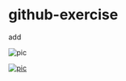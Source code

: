 # github-exercise

add


![pic](http://s.nx.com/s2/game/Tera/site/gallery/wallpaper/wallpaper_1024/bg_wallpaper25.jpg)

[![pic](http://s.nx.com/s2/game/Tera/site/gallery/wallpaper/wallpaper_1024/bg_wallpaper25.jpg)](https://youtu.be/xqB-5hqdmDQ)















